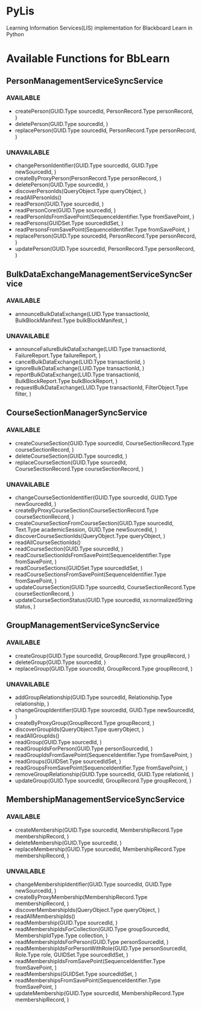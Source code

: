 PyLis
=====

Learning Information Services(LIS) implementation for Blackboard Learn in Python

Available Functions for BbLearn
=====

PersonManagementServiceSyncService
-----
### AVAILABLE
+ createPerson(GUID.Type sourcedId, PersonRecord.Type personRecord, )
+ deletePerson(GUID.Type sourcedId, )
+ replacePerson(GUID.Type sourcedId, PersonRecord.Type personRecord, )


### UNAVAILABLE
+ changePersonIdentifier(GUID.Type sourcedId, GUID.Type newSourcedId, )
+ createByProxyPerson(PersonRecord.Type personRecord, )
+ deletePerson(GUID.Type sourcedId, )
+ discoverPersonIds(QueryObject.Type queryObject, )
+ readAllPersonIds()
+ readPerson(GUID.Type sourcedId, )
+ readPersonCore(GUID.Type sourcedId, )
+ readPersonIdsFromSavePoint(SequenceIdentifier.Type fromSavePoint, )
+ readPersons(GUIDSet.Type sourcedIdSet, )
+ readPersonsFromSavePoint(SequenceIdentifier.Type fromSavePoint, )
+ replacePerson(GUID.Type sourcedId, PersonRecord.Type personRecord, )
+ updatePerson(GUID.Type sourcedId, PersonRecord.Type personRecord, )

BulkDataExchangeManagementServiceSyncService
----
### AVAILABLE
+ announceBulkDataExchange(LUID.Type transactionId, BulkBlockManifest.Type bulkBlockManifest, )

### UNAVAILABLE
+ announceFailureBulkDataExchange(LUID.Type transactionId, FailureReport.Type failureReport, )
+ cancelBulkDataExchange(LUID.Type transactionId, )
+ ignoreBulkDataExchange(LUID.Type transactionId, )
+ reportBulkDataExchange(LUID.Type transactionId, BulkBlockReport.Type bulkBlockReport, )
+ requestBulkDataExchange(LUID.Type transactionId, FilterObject.Type filter, )

CourseSectionManagerSyncService
----
### AVAILABLE
+ createCourseSection(GUID.Type sourcedId, CourseSectionRecord.Type courseSectionRecord, )
+ deleteCourseSection(GUID.Type sourcedId, )
+ replaceCourseSection(GUID.Type sourcedId, CourseSectionRecord.Type courseSectionRecord, )

### UNAVAILABLE
+ changeCourseSectionIdentifier(GUID.Type sourcedId, GUID.Type newSourcedId, )
+ createByProxyCourseSection(CourseSectionRecord.Type courseSectionRecord, )
+ createCourseSectionFromCourseSection(GUID.Type sourcedId, Text.Type academicSession, GUID.Type newSourcedId, )
+ discoverCourseSectionIds(QueryObject.Type queryObject, )
+ readAllCourseSectionIds()
+ readCourseSection(GUID.Type sourcedId, )
+ readCourseSectionIdsFromSavePoint(SequenceIdentifier.Type fromSavePoint, )
+ readCourseSections(GUIDSet.Type sourcedIdSet, )
+ readCourseSectionsFromSavePoint(SequenceIdentifier.Type fromSavePoint, )
+ updateCourseSection(GUID.Type sourcedId, CourseSectionRecord.Type courseSectionRecord, )
+ updateCourseSectionStatus(GUID.Type sourcedId, xs:normalizedString status, )

GroupManagementServiceSyncService
----
### AVAILABLE
+ createGroup(GUID.Type sourcedId, GroupRecord.Type groupRecord, )
+ deleteGroup(GUID.Type sourcedId, )
+ replaceGroup(GUID.Type sourcedId, GroupRecord.Type groupRecord, )

### UNAVAILABLE
+ addGroupRelationship(GUID.Type sourcedId, Relationship.Type relationship, )
+ changeGroupIdentifier(GUID.Type sourcedId, GUID.Type newSourcedId, )
+ createByProxyGroup(GroupRecord.Type groupRecord, )
+ discoverGroupIds(QueryObject.Type queryObject, )
+ readAllGroupIds()
+ readGroup(GUID.Type sourcedId, )
+ readGroupIdsForPerson(GUID.Type personSourcedId, )
+ readGroupIdsFromSavePoint(SequenceIdentifier.Type fromSavePoint, )
+ readGroups(GUIDSet.Type sourcedIdSet, )
+ readGroupsFromSavePoint(SequenceIdentifier.Type fromSavePoint, )
+ removeGroupRelationship(GUID.Type sourcedId, GUID.Type relationId, )
+ updateGroup(GUID.Type sourcedId, GroupRecord.Type groupRecord, )

MembershipManagementServiceSyncService
----
### AVAILABLE
+ createMembership(GUID.Type sourcedId, MembershipRecord.Type membershipRecord, )
+ deleteMembership(GUID.Type sourcedId, )
+ replaceMembership(GUID.Type sourcedId, MembershipRecord.Type membershipRecord, )

### UNVAILABLE
+ changeMembershipIdentifier(GUID.Type sourcedId, GUID.Type newSourcedId, )
+ createByProxyMembership(MembershipRecord.Type membershipRecord, )
+ discoverMembershipIds(QueryObject.Type queryObject, )
+ readAllMembershipIds()
+ readMembership(GUID.Type sourcedId, )
+ readMembershipIdsForCollection(GUID.Type groupSourcedId, MembershipIdType.Type collection, )
+ readMembershipIdsForPerson(GUID.Type personSourcedId, )
+ readMembershipIdsForPersonWithRole(GUID.Type personSourcedId, Role.Type role, GUIDSet.Type sourcedIdSet, )
+ readMembershipIdsFromSavePoint(SequenceIdentifier.Type fromSavePoint, )
+ readMemberships(GUIDSet.Type sourcedIdSet, )
+ readMembershipsFromSavePoint(SequenceIdentifier.Type fromSavePoint, )
+ updateMembership(GUID.Type sourcedId, MembershipRecord.Type membershipRecord, )